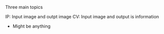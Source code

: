 Three main topics

IP:
Input image and outpt image
CV:
Input image and output is information
- Might be anything



